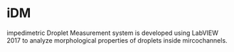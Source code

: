 # iDM
impedimetric Droplet Measurement system is developed using LabVIEW 2017 to analyze morphological properties of droplets inside mircochannels.
